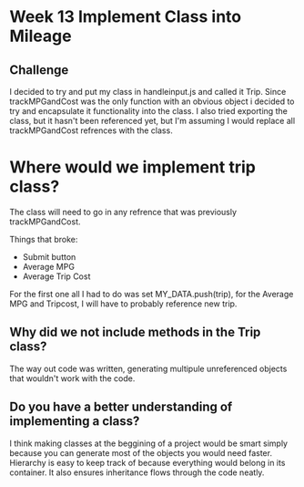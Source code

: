# Week 13 Implement Class into Mileage


## Challenge
I decided to try and put my class in handleinput.js and called it Trip. Since trackMPGandCost was the only function with an obvious object i decided to try and encapsulate it functionality into the class. I also tried exporting the class, but it hasn't been referenced yet, but I'm assuming I would replace all trackMPGandCost refrences with the class.

# Where would we implement trip class?

The class will need to go in any refrence that was previously trackMPGandCost.

Things that broke:

- Submit button
- Average MPG
- Average Trip Cost

For the first one all I had to do was set MY_DATA.push(trip), for the Average MPG and Tripcost, I will have to probably reference new trip.


## Why did we not include methods in the Trip class?
The way out code was written, generating multipule unreferenced objects that wouldn't work with the code.

## Do you have a better understanding of implementing a class?

I think making classes at the beggining of a project would be smart simply because you can generate most of the objects you would need faster. Hierarchy is easy to keep track of because everything would belong in its container. It also ensures inheritance flows through the code neatly.